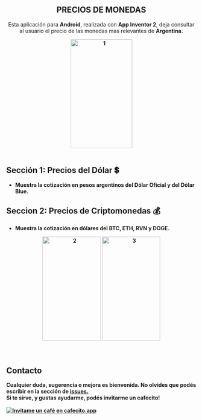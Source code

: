 <div>
<h2 align="center">PRECIOS DE MONEDAS</h2>
  
<div align="center">  
  <p>
     Esta aplicación para <strong>Android</strong>, realizada con <b>App Inventor 2</b>, deja consultar al usuario el precio de las monedas mas relevantes de <strong> Argentina.
  </p>
    <div align="CENTER">
<img style="display: block; margin-left: auto; margin-right: auto;" src="https://i.ibb.co/VDsCN56/1.jpg" alt="1" width="163" height="289" border="0" /><br />
</div>
</div>

## Sección 1: Precios del Dólar 💲
- Muestra la cotización en pesos argentinos del <strong>Dólar Oficial</strong> y del <strong>Dólar Blue.
  
## Seccion 2: Precios de Criptomonedas 💰
- Muestra la cotización en dólares del <strong>BTC</strong>, <strong>ETH</strong>, <strong>RVN</strong> y <strong>DOGE.</strong>
  
<div align="CENTER"><a href="https://ibb.co/z5qgng2"><img src="https://i.ibb.co/ZJqrLrg/2.jpg" alt="2" width="155" height="276" border="0" /></a> <a href="https://ibb.co/L6kHSjC"><img src="https://i.ibb.co/5vMwTp5/3.jpg" alt="3" width="154" height="276" border="0" /></a><br /><br /></div>
<div style="text-align: left;" align="CENTER">&nbsp;</div>
</div>

## Contacto
Cualquier duda, sugerencia o mejora es bienvenida.
  No olvides que podés escribir en la sección de <a href="https://github.com/OmgCopito95/App-Precio-Monedas/issues"> issues. </a>
  <br>
  Si te sirve, y gustas ayudarme, podés invitarme un cafecito! <br><br>
  <a href='https://cafecito.app/omgcopito95' rel='noopener' target='_blank'><img srcset='https://cdn.cafecito.app/imgs/buttons/button_2.png 1x, https://cdn.cafecito.app/imgs/buttons/button_2_2x.png 2x, https://cdn.cafecito.app/imgs/buttons/button_2_3.75x.png 3.75x' src='https://cdn.cafecito.app/imgs/buttons/button_2.png' alt='Invitame un café en cafecito.app' /></a>
